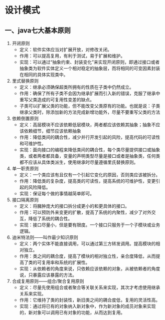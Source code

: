 # 设计模式

## 一、java七大基本原则

1. 开闭原则
   * 定义：软件实体应当对扩展开放，对修改关闭。
   * 作用：可以提高复用，有利于测试，易于扩展和维护。
   * 实现：可以通过“抽象约束、封装变化”来实现开闭原则，即通过接口或者抽象类为软件实体定义一个相对稳定的抽象层，而将相同的可变因素封装在相同的具体实现类中。
2. 里式替换原则
   * 定义：继承必须确保超类所拥有的性质在子类中仍然成立。
   * 作用：确保了所有子类不会因为继承扩展而引入新的错误，克服了继承中重写父类造成的可复用性变差的缺点。
   * 子类可以扩展父类的功能，但不能改变父类原有的功能。也就是说：子类继承父类时，除添加新的方法完成新增功能外，尽量不要重写父类的方法
3. 依赖倒置原则
   * 定义：高层模块不应该依赖低层模块，两者都应该依赖其抽象；抽象不应该依赖细节，细节应该依赖抽象
   * 作用：降低类间的耦合性，减少并行开发引起的风险，提高代码的可读性和可维护性。
   * 实现：面向接口的编程来降低类间的耦合性，每个类尽量提供接口或抽象类，或者两者都具备，变量的声明类型尽量是接口或者是抽象类，任何类都不应该从具体类派生，使用继承时尽量遵循里氏替换原则。
4. 单一职责原则
   * 定义：一个类应该有且仅有一个引起它变化的原因，否则类应该被拆分。
   * 作用：降低类的复杂度，提高类的可读性，提高系统的可维护性，变更引起的风险降低。
   * 实现：保证每个做的事情越简单即可。
5. 接口隔离原则
   * 定义：将臃肿庞大的接口拆分成更小的和更具体的接口。
   * 作用：可以预防外来变更的扩散，提高了系统的内聚性，减少了对外交互，降低了系统的耦合性。
   * 实现：接口尽量小，但是要有限度。一个接口只服务于一个子模块或业务逻辑。
6. 迪米特法则——叫作最少知识原则
   * 定义：两个实体不能直接调用，可以通过第三方转发调用。提高模块的相对独立。
   * 作用：类之间的耦合度，提高了模块的相对独立性，亲合度降低，从而提高了类的可复用率和系统的扩展性。
   * 实现：从依赖者的角度来说，只依赖应该依赖的对象，从被依赖者的角度说，只暴露应该暴露的方法。
7. 合成复用原则——组合/聚合复用原则
   * 定义：尽量先使用组合或者聚合等关联关系来实现，其次才考虑使用继承关系来实现。
   * 作用：它维持了类的封装性，新旧类之间的耦合度低，复用的灵活性高。
   * 实现：通过将已有的对象纳入新对象中，作为新对象的成员对象来实现的，新对象可以调用已有对象的功能，从而达到复用。

